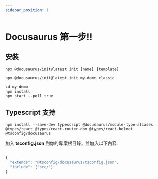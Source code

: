 ```yaml
---
sidebar_position: 1
---
```


# Docusaurus 第一步!!

## 安裝

```console
npx @docusaurus/init@latest init [name] [template]
```

```console
npx @docusaurus/init@latest init my-demo classic
```

```console
cd my-demo
npm install
npm start --poll true
```

## Typescript 支持

```console
npm install --save-dev typescript @docusaurus/module-type-aliases @types/react @types/react-router-dom @types/react-helmet @tsconfig/docusaurus
```

加入 **tsconfig.json** 到你的專案根目錄，並加入以下內容:

```javascript

{
  "extends": "@tsconfig/docusaurus/tsconfig.json",
  "include": ["src/"]
}

```
